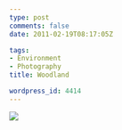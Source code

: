 ```yaml
---
type: post
comments: false
date: 2011-02-19T08:17:05Z

tags:
- Environment
- Photography
title: Woodland

wordpress_id: 4414
---
```


[![](http://farm6.static.flickr.com/5131/5456340316_d12a292c9d.jpg)](http://www.flickr.com/photos/mattj/5456340316/)
